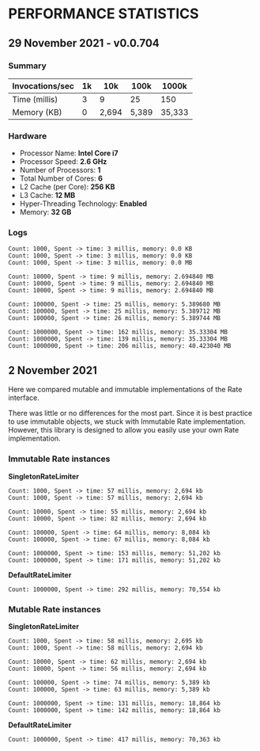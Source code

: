 # PERFORMANCE STATISTICS

## 29 November 2021 - v0.0.704

### Summary

Invocations/sec | 1k | 10k   | 100k  | 1000k  | 
----------------|----|-------|-------|--------| 
Time (millis)   | 3  | 9     | 25    | 150    |
Memory (KB)     | 0  | 2,694 | 5,389 | 35,333 |

### Hardware

- Processor Name: __Intel Core i7__
- Processor Speed: __2.6 GHz__
- Number of Processors:	__1__
- Total Number of Cores: __6__
- L2 Cache (per Core):	__256 KB__
- L3 Cache: __12 MB__
- Hyper-Threading Technology: __Enabled__
- Memory: __32 GB__

### Logs

```
Count: 1000, Spent -> time: 3 millis, memory: 0.0 KB
Count: 1000, Spent -> time: 3 millis, memory: 0.0 KB
Count: 1000, Spent -> time: 3 millis, memory: 0.0 MB
```
```
Count: 10000, Spent -> time: 9 millis, memory: 2.694840 MB
Count: 10000, Spent -> time: 9 millis, memory: 2.694840 MB
Count: 10000, Spent -> time: 9 millis, memory: 2.694840 MB
```
```
Count: 100000, Spent -> time: 25 millis, memory: 5.389680 MB
Count: 100000, Spent -> time: 25 millis, memory: 5.389712 MB
Count: 100000, Spent -> time: 26 millis, memory: 5.389744 MB
```
```
Count: 1000000, Spent -> time: 162 millis, memory: 35.33304 MB
Count: 1000000, Spent -> time: 139 millis, memory: 35.33304 MB
Count: 1000000, Spent -> time: 206 millis, memory: 40.423040 MB
```

## 2 November 2021

Here we compared mutable and immutable implementations of the Rate interface. 

There was little or no differences for the most part. Since it is best practice to use
immutable objects, we stuck with Immutable Rate implementation. However, this library
is designed to allow you easily use your own Rate implementation.

### Immutable Rate instances

__SingletonRateLimiter__

```
Count: 1000, Spent -> time: 57 millis, memory: 2,694 kb
Count: 1000, Spent -> time: 57 millis, memory: 2,694 kb
```
```
Count: 10000, Spent -> time: 55 millis, memory: 2,694 kb
Count: 10000, Spent -> time: 82 millis, memory: 2,694 kb
```
```
Count: 100000, Spent -> time: 64 millis, memory: 8,084 kb
Count: 100000, Spent -> time: 67 millis, memory: 8,084 kb
```
```
Count: 1000000, Spent -> time: 153 millis, memory: 51,202 kb
Count: 1000000, Spent -> time: 171 millis, memory: 51,202 kb
```

__DefaultRateLimiter__

```
Count: 1000000, Spent -> time: 292 millis, memory: 70,554 kb
```

### Mutable Rate instances 

__SingletonRateLimiter__

```
Count: 1000, Spent -> time: 58 millis, memory: 2,695 kb
Count: 1000, Spent -> time: 58 millis, memory: 2,694 kb
```
```
Count: 10000, Spent -> time: 62 millis, memory: 2,694 kb
Count: 10000, Spent -> time: 56 millis, memory: 2,694 kb
```
```
Count: 100000, Spent -> time: 74 millis, memory: 5,389 kb
Count: 100000, Spent -> time: 63 millis, memory: 5,389 kb
```
```
Count: 1000000, Spent -> time: 131 millis, memory: 18,864 kb
Count: 1000000, Spent -> time: 142 millis, memory: 18,864 kb
```

__DefaultRateLimiter__

```
Count: 1000000, Spent -> time: 417 millis, memory: 70,363 kb
```